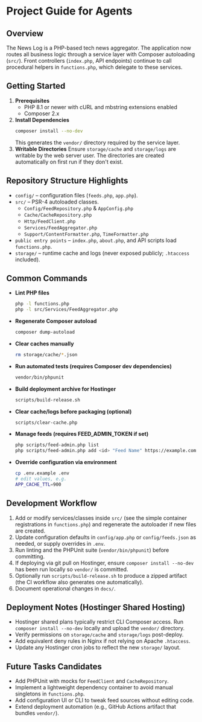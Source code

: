 # Project Guide for Agents

## Overview
The News Log is a PHP-based tech news aggregator. The application now routes all business logic through a service layer with Composer autoloading (`src/`). Front controllers (`index.php`, API endpoints) continue to call procedural helpers in `functions.php`, which delegate to these services.

## Getting Started
1. **Prerequisites**
   - PHP 8.1 or newer with cURL and mbstring extensions enabled
   - Composer 2.x
2. **Install Dependencies**
   ```bash
   composer install --no-dev
   ```
   This generates the `vendor/` directory required by the service layer.
3. **Writable Directories**
   Ensure `storage/cache` and `storage/logs` are writable by the web server user. The directories are created automatically on first run if they don't exist.

## Repository Structure Highlights
- `config/` – configuration files (`feeds.php`, `app.php`).
- `src/` – PSR-4 autoloaded classes.
  - `Config/FeedRepository.php` & `AppConfig.php`
  - `Cache/CacheRepository.php`
  - `Http/FeedClient.php`
  - `Services/FeedAggregator.php`
  - `Support/ContentFormatter.php`, `TimeFormatter.php`
- `public entry points` – `index.php`, `about.php`, and API scripts load `functions.php`.
- `storage/` – runtime cache and logs (never exposed publicly; `.htaccess` included).

## Common Commands
- **Lint PHP files**
  ```bash
  php -l functions.php
  php -l src/Services/FeedAggregator.php
  ```
- **Regenerate Composer autoload**
  ```bash
  composer dump-autoload
  ```
- **Clear caches manually**
  ```bash
  rm storage/cache/*.json
  ```
- **Run automated tests (requires Composer dev dependencies)**
  ```bash
  vendor/bin/phpunit
  ```
- **Build deployment archive for Hostinger**
  ```bash
  scripts/build-release.sh
  ```
- **Clear cache/logs before packaging (optional)**
  ```bash
  scripts/clear-cache.php
  ```
- **Manage feeds (requires FEED_ADMIN_TOKEN if set)**
  ```bash
  php scripts/feed-admin.php list
  php scripts/feed-admin.php add <id> "Feed Name" https://example.com/feed.xml --enabled
  ```
- **Override configuration via environment**
  ```bash
  cp .env.example .env
  # edit values, e.g.
  APP_CACHE_TTL=900
  ```

## Development Workflow
1. Add or modify services/classes inside `src/` (see the simple container registrations in `functions.php`) and regenerate the autoloader if new files are created.
2. Update configuration defaults in `config/app.php` or `config/feeds.json` as needed, or supply overrides in `.env`.
3. Run linting and the PHPUnit suite (`vendor/bin/phpunit`) before committing.
4. If deploying via git pull on Hostinger, ensure `composer install --no-dev` has been run locally so `vendor/` is committed.
5. Optionally run `scripts/build-release.sh` to produce a zipped artifact (the CI workflow also generates one automatically).
6. Document operational changes in `docs/`.

## Deployment Notes (Hostinger Shared Hosting)
- Hostinger shared plans typically restrict CLI Composer access. Run `composer install --no-dev` locally and upload the `vendor/` directory.
- Verify permissions on `storage/cache` and `storage/logs` post-deploy.
- Add equivalent deny rules in Nginx if not relying on Apache `.htaccess`.
- Update any Hostinger cron jobs to reflect the new `storage/` layout.

## Future Tasks Candidates
- Add PHPUnit with mocks for `FeedClient` and `CacheRepository`.
- Implement a lightweight dependency container to avoid manual singletons in `functions.php`.
- Add configuration UI or CLI to tweak feed sources without editing code.
- Extend deployment automation (e.g., GitHub Actions artifact that bundles `vendor/`).
